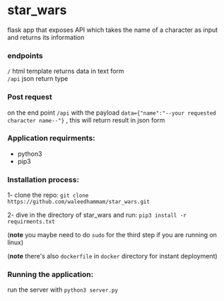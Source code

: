 # star_wars
flask app that exposes API which takes the name of a character as input and returns its information

### endpoints
`/` html template returns data in text form <br />
`/api` json return type 

### Post request
on the end point `/api` with the payload `data={"name":"--your requested character name--"}` , this will return result in json form

### Application requirments:
- python3
- pip3

### Installation process:
1- clone the repo:
`git clone https://github.com/waleedhammam/star_wars.git`

2- dive in the directory of star_wars and run:
`pip3 install -r requirments.txt`

(**note** you maybe need to do `sudo` for the third step if you are running on linux)

(**note** there's also `dockerfile` in `docker` directory for instant deployment)

### Running the application:
run the server with
`python3 server.py`
